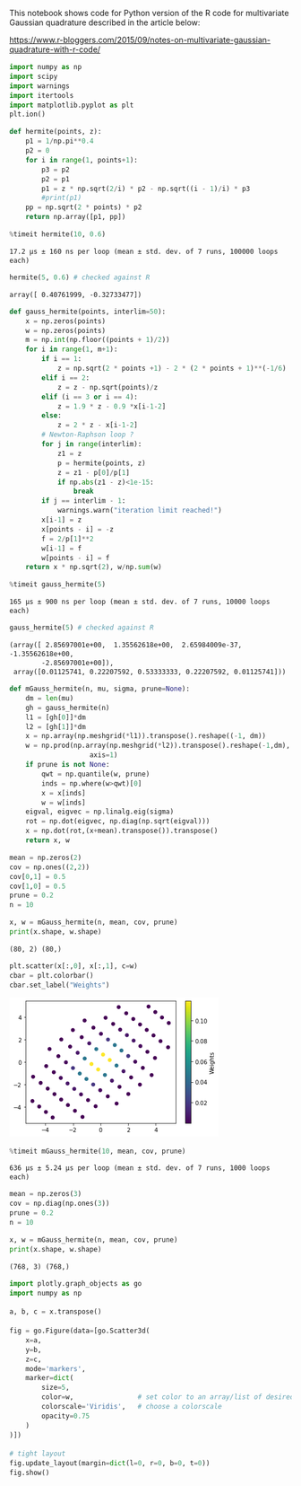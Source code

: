 This notebook shows code for Python version of the R code for multivariate Gaussian quadrature described in the article below:

https://www.r-bloggers.com/2015/09/notes-on-multivariate-gaussian-quadrature-with-r-code/


```python
import numpy as np
import scipy
import warnings
import itertools
import matplotlib.pyplot as plt
plt.ion()
```


```python
def hermite(points, z):
    p1 = 1/np.pi**0.4
    p2 = 0
    for i in range(1, points+1):
        p3 = p2
        p2 = p1
        p1 = z * np.sqrt(2/i) * p2 - np.sqrt((i - 1)/i) * p3
        #print(p1)
    pp = np.sqrt(2 * points) * p2
    return np.array([p1, pp])
```


```python
%timeit hermite(10, 0.6)
```

    17.2 µs ± 160 ns per loop (mean ± std. dev. of 7 runs, 100000 loops each)



```python
hermite(5, 0.6) # checked against R
```




    array([ 0.40761999, -0.32733477])




```python
def gauss_hermite(points, interlim=50):
    x = np.zeros(points)
    w = np.zeros(points)
    m = np.int(np.floor((points + 1)/2))
    for i in range(1, m+1):
        if i == 1:
            z = np.sqrt(2 * points +1) - 2 * (2 * points + 1)**(-1/6)
        elif i == 2:
            z = z - np.sqrt(points)/z
        elif (i == 3 or i == 4):
            z = 1.9 * z - 0.9 *x[i-1-2]
        else:
            z = 2 * z - x[i-1-2]
        # Newton-Raphson loop ?
        for j in range(interlim):
            z1 = z
            p = hermite(points, z)
            z = z1 - p[0]/p[1]
            if np.abs(z1 - z)<1e-15:
                break
        if j == interlim - 1:
            warnings.warn("iteration limit reached!")
        x[i-1] = z
        x[points - i] = -z
        f = 2/p[1]**2
        w[i-1] = f
        w[points - i] = f
    return x * np.sqrt(2), w/np.sum(w)
```


```python
%timeit gauss_hermite(5)
```

    165 µs ± 900 ns per loop (mean ± std. dev. of 7 runs, 10000 loops each)



```python
gauss_hermite(5) # checked against R
```




    (array([ 2.85697001e+00,  1.35562618e+00,  2.65984009e-37, -1.35562618e+00,
            -2.85697001e+00]),
     array([0.01125741, 0.22207592, 0.53333333, 0.22207592, 0.01125741]))




```python
def mGauss_hermite(n, mu, sigma, prune=None):
    dm = len(mu)
    gh = gauss_hermite(n)
    l1 = [gh[0]]*dm
    l2 = [gh[1]]*dm
    x = np.array(np.meshgrid(*l1)).transpose().reshape((-1, dm))
    w = np.prod(np.array(np.meshgrid(*l2)).transpose().reshape(-1,dm),
                    axis=1)
    if prune is not None:
        qwt = np.quantile(w, prune)
        inds = np.where(w>qwt)[0]
        x = x[inds]
        w = w[inds]
    eigval, eigvec = np.linalg.eig(sigma)
    rot = np.dot(eigvec, np.diag(np.sqrt(eigval)))
    x = np.dot(rot,(x+mean).transpose()).transpose()
    return x, w
```


```python
mean = np.zeros(2)
cov = np.ones((2,2))
cov[0,1] = 0.5
cov[1,0] = 0.5
prune = 0.2
n = 10
```


```python
x, w = mGauss_hermite(n, mean, cov, prune)
print(x.shape, w.shape)
```

    (80, 2) (80,)



```python
plt.scatter(x[:,0], x[:,1], c=w)
cbar = plt.colorbar()
cbar.set_label("Weights")
```


    
![png](output_11_0.png)
    



```python
%timeit mGauss_hermite(10, mean, cov, prune)
```

    636 µs ± 5.24 µs per loop (mean ± std. dev. of 7 runs, 1000 loops each)



```python
mean = np.zeros(3)
cov = np.diag(np.ones(3))
prune = 0.2
n = 10
```


```python
x, w = mGauss_hermite(n, mean, cov, prune)
print(x.shape, w.shape)
```

    (768, 3) (768,)



```python
import plotly.graph_objects as go
import numpy as np

a, b, c = x.transpose()

fig = go.Figure(data=[go.Scatter3d(
    x=a,
    y=b,
    z=c,
    mode='markers',
    marker=dict(
        size=5,
        color=w,                # set color to an array/list of desired values
        colorscale='Viridis',   # choose a colorscale
        opacity=0.75
    )
)])

# tight layout
fig.update_layout(margin=dict(l=0, r=0, b=0, t=0))
fig.show()
```


<div>                            <div id="03015c78-48ee-4457-896e-cdd3e3028639" class="plotly-graph-div" style="height:525px; width:100%;"></div>            <script type="text/javascript">                require(["plotly"], function(Plotly) {                    window.PLOTLYENV=window.PLOTLYENV || {};                                    if (document.getElementById("03015c78-48ee-4457-896e-cdd3e3028639")) {                    Plotly.newPlot(                        "03015c78-48ee-4457-896e-cdd3e3028639",                        [{"marker": {"color": [1.126215490283116e-09, 1.126215490283116e-09, 1.5744766898207502e-09, 1.1161606031716311e-08, 2.8392802084264483e-08, 2.8392802084264483e-08, 1.1161606031716311e-08, 1.5744766898207502e-09, 1.1161606031716311e-08, 7.912562314366763e-08, 2.0127911264099636e-07, 2.0127911264099636e-07, 7.912562314366763e-08, 1.1161606031716311e-08, 1.126215490283116e-09, 2.8392802084264483e-08, 2.0127911264099636e-07, 5.120121596007824e-07, 5.120121596007824e-07, 2.0127911264099636e-07, 2.8392802084264483e-08, 1.126215490283116e-09, 1.126215490283116e-09, 2.8392802084264483e-08, 2.0127911264099636e-07, 5.120121596007824e-07, 5.120121596007824e-07, 2.0127911264099636e-07, 2.8392802084264483e-08, 1.126215490283116e-09, 1.1161606031716311e-08, 7.912562314366763e-08, 2.0127911264099636e-07, 2.0127911264099636e-07, 7.912562314366763e-08, 1.1161606031716311e-08, 1.5744766898207502e-09, 1.1161606031716311e-08, 2.8392802084264483e-08, 2.8392802084264483e-08, 1.1161606031716311e-08, 1.5744766898207502e-09, 1.126215490283116e-09, 1.126215490283116e-09, 1.126215490283116e-09, 1.126215490283116e-09, 1.0982881425904309e-08, 7.785862843288886e-08, 1.9805614186396568e-07, 1.9805614186396568e-07, 7.785862843288886e-08, 1.0982881425904309e-08, 1.0982881425904309e-08, 2.7688731093749593e-07, 1.96287890436632e-06, 4.993155294021879e-06, 4.993155294021879e-06, 1.96287890436632e-06, 2.7688731093749593e-07, 1.0982881425904309e-08, 7.785862843288886e-08, 1.96287890436632e-06, 1.3915024058563921e-05, 3.539692432880396e-05, 3.539692432880396e-05, 1.3915024058563921e-05, 1.96287890436632e-06, 7.785862843288886e-08, 1.126215490283116e-09, 1.9805614186396568e-07, 4.993155294021879e-06, 3.539692432880396e-05, 9.004240644254995e-05, 9.004240644254995e-05, 3.539692432880396e-05, 4.993155294021879e-06, 1.9805614186396568e-07, 1.126215490283116e-09, 1.126215490283116e-09, 1.9805614186396568e-07, 4.993155294021879e-06, 3.539692432880396e-05, 9.004240644254995e-05, 9.004240644254995e-05, 3.539692432880396e-05, 4.993155294021879e-06, 1.9805614186396568e-07, 1.126215490283116e-09, 7.785862843288886e-08, 1.96287890436632e-06, 1.3915024058563921e-05, 3.539692432880396e-05, 3.539692432880396e-05, 1.3915024058563921e-05, 1.96287890436632e-06, 7.785862843288886e-08, 1.0982881425904309e-08, 2.7688731093749593e-07, 1.96287890436632e-06, 4.993155294021879e-06, 4.993155294021879e-06, 1.96287890436632e-06, 2.7688731093749593e-07, 1.0982881425904309e-08, 1.0982881425904309e-08, 7.785862843288886e-08, 1.9805614186396568e-07, 1.9805614186396568e-07, 7.785862843288886e-08, 1.0982881425904309e-08, 1.126215490283116e-09, 1.126215490283116e-09, 1.5744766898207502e-09, 1.1161606031716311e-08, 2.8392802084264483e-08, 2.8392802084264483e-08, 1.1161606031716311e-08, 1.5744766898207502e-09, 1.098288142590431e-08, 2.7688731093749593e-07, 1.96287890436632e-06, 4.9931552940218794e-06, 4.9931552940218794e-06, 1.96287890436632e-06, 2.7688731093749593e-07, 1.098288142590431e-08, 1.5744766898207502e-09, 2.7688731093749593e-07, 6.980552733399375e-06, 4.948576247432064e-05, 0.00012588147762336457, 0.00012588147762336457, 4.948576247432064e-05, 6.980552733399375e-06, 2.7688731093749593e-07, 1.5744766898207502e-09, 1.1161606031716311e-08, 1.96287890436632e-06, 4.948576247432064e-05, 0.0003508089948161382, 0.0008923850502240638, 0.0008923850502240638, 0.0003508089948161382, 4.948576247432064e-05, 1.96287890436632e-06, 1.1161606031716311e-08, 2.8392802084264483e-08, 4.9931552940218794e-06, 0.00012588147762336457, 0.0008923850502240638, 0.0022700417880698273, 0.0022700417880698273, 0.0008923850502240638, 0.00012588147762336457, 4.9931552940218794e-06, 2.8392802084264483e-08, 2.8392802084264483e-08, 4.9931552940218794e-06, 0.00012588147762336457, 0.0008923850502240638, 0.0022700417880698273, 0.0022700417880698273, 0.0008923850502240638, 0.00012588147762336457, 4.9931552940218794e-06, 2.8392802084264483e-08, 1.1161606031716311e-08, 1.96287890436632e-06, 4.948576247432064e-05, 0.0003508089948161382, 0.0008923850502240638, 0.0008923850502240638, 0.0003508089948161382, 4.948576247432064e-05, 1.96287890436632e-06, 1.1161606031716311e-08, 1.5744766898207502e-09, 2.7688731093749593e-07, 6.980552733399375e-06, 4.948576247432064e-05, 0.00012588147762336457, 0.00012588147762336457, 4.948576247432064e-05, 6.980552733399375e-06, 2.7688731093749593e-07, 1.5744766898207502e-09, 1.098288142590431e-08, 2.7688731093749593e-07, 1.96287890436632e-06, 4.9931552940218794e-06, 4.9931552940218794e-06, 1.96287890436632e-06, 2.7688731093749593e-07, 1.098288142590431e-08, 1.5744766898207502e-09, 1.1161606031716311e-08, 2.8392802084264483e-08, 2.8392802084264483e-08, 1.1161606031716311e-08, 1.5744766898207502e-09, 1.1161606031716311e-08, 7.912562314366763e-08, 2.0127911264099639e-07, 2.0127911264099639e-07, 7.912562314366763e-08, 1.1161606031716311e-08, 7.785862843288886e-08, 1.96287890436632e-06, 1.3915024058563921e-05, 3.539692432880396e-05, 3.539692432880396e-05, 1.3915024058563921e-05, 1.96287890436632e-06, 7.785862843288886e-08, 1.1161606031716311e-08, 1.96287890436632e-06, 4.948576247432064e-05, 0.00035080899481613814, 0.0008923850502240639, 0.0008923850502240639, 0.00035080899481613814, 4.948576247432064e-05, 1.96287890436632e-06, 1.1161606031716311e-08, 7.912562314366763e-08, 1.3915024058563921e-05, 0.00035080899481613814, 0.0024869163308895497, 0.006326197411235313, 0.006326197411235313, 0.0024869163308895497, 0.00035080899481613814, 1.3915024058563921e-05, 7.912562314366763e-08, 2.0127911264099639e-07, 3.539692432880396e-05, 0.0008923850502240639, 0.006326197411235313, 0.01609252920527699, 0.01609252920527699, 0.006326197411235313, 0.0008923850502240639, 3.539692432880396e-05, 2.0127911264099639e-07, 2.0127911264099639e-07, 3.539692432880396e-05, 0.0008923850502240639, 0.006326197411235313, 0.01609252920527699, 0.01609252920527699, 0.006326197411235313, 0.0008923850502240639, 3.539692432880396e-05, 2.0127911264099639e-07, 7.912562314366763e-08, 1.3915024058563921e-05, 0.00035080899481613814, 0.0024869163308895497, 0.006326197411235313, 0.006326197411235313, 0.0024869163308895497, 0.00035080899481613814, 1.3915024058563921e-05, 7.912562314366763e-08, 1.1161606031716311e-08, 1.96287890436632e-06, 4.948576247432064e-05, 0.00035080899481613814, 0.0008923850502240639, 0.0008923850502240639, 0.00035080899481613814, 4.948576247432064e-05, 1.96287890436632e-06, 1.1161606031716311e-08, 7.785862843288886e-08, 1.96287890436632e-06, 1.3915024058563921e-05, 3.539692432880396e-05, 3.539692432880396e-05, 1.3915024058563921e-05, 1.96287890436632e-06, 7.785862843288886e-08, 1.1161606031716311e-08, 7.912562314366763e-08, 2.0127911264099639e-07, 2.0127911264099639e-07, 7.912562314366763e-08, 1.1161606031716311e-08, 1.1262154902831158e-09, 2.839280208426448e-08, 2.0127911264099639e-07, 5.120121596007825e-07, 5.120121596007825e-07, 2.0127911264099639e-07, 2.839280208426448e-08, 1.1262154902831158e-09, 1.1262154902831158e-09, 1.9805614186396568e-07, 4.993155294021879e-06, 3.539692432880396e-05, 9.004240644254996e-05, 9.004240644254996e-05, 3.539692432880396e-05, 4.993155294021879e-06, 1.9805614186396568e-07, 1.1262154902831158e-09, 2.839280208426448e-08, 4.993155294021879e-06, 0.00012588147762336457, 0.0008923850502240639, 0.0022700417880698273, 0.0022700417880698273, 0.0008923850502240639, 0.00012588147762336457, 4.993155294021879e-06, 2.839280208426448e-08, 2.0127911264099639e-07, 3.539692432880396e-05, 0.0008923850502240639, 0.006326197411235314, 0.01609252920527699, 0.01609252920527699, 0.006326197411235314, 0.0008923850502240639, 3.539692432880396e-05, 2.0127911264099639e-07, 5.120121596007825e-07, 9.004240644254996e-05, 0.0022700417880698273, 0.01609252920527699, 0.04093604410174802, 0.04093604410174802, 0.01609252920527699, 0.0022700417880698273, 9.004240644254996e-05, 5.120121596007825e-07, 5.120121596007825e-07, 9.004240644254996e-05, 0.0022700417880698273, 0.01609252920527699, 0.04093604410174802, 0.04093604410174802, 0.01609252920527699, 0.0022700417880698273, 9.004240644254996e-05, 5.120121596007825e-07, 2.0127911264099639e-07, 3.539692432880396e-05, 0.0008923850502240639, 0.006326197411235314, 0.01609252920527699, 0.01609252920527699, 0.006326197411235314, 0.0008923850502240639, 3.539692432880396e-05, 2.0127911264099639e-07, 2.839280208426448e-08, 4.993155294021879e-06, 0.00012588147762336457, 0.0008923850502240639, 0.0022700417880698273, 0.0022700417880698273, 0.0008923850502240639, 0.00012588147762336457, 4.993155294021879e-06, 2.839280208426448e-08, 1.1262154902831158e-09, 1.9805614186396568e-07, 4.993155294021879e-06, 3.539692432880396e-05, 9.004240644254996e-05, 9.004240644254996e-05, 3.539692432880396e-05, 4.993155294021879e-06, 1.9805614186396568e-07, 1.1262154902831158e-09, 1.1262154902831158e-09, 2.839280208426448e-08, 2.0127911264099639e-07, 5.120121596007825e-07, 5.120121596007825e-07, 2.0127911264099639e-07, 2.839280208426448e-08, 1.1262154902831158e-09, 1.1262154902831158e-09, 2.839280208426448e-08, 2.0127911264099639e-07, 5.120121596007825e-07, 5.120121596007825e-07, 2.0127911264099639e-07, 2.839280208426448e-08, 1.1262154902831158e-09, 1.1262154902831158e-09, 1.9805614186396568e-07, 4.993155294021879e-06, 3.539692432880396e-05, 9.004240644254996e-05, 9.004240644254996e-05, 3.539692432880396e-05, 4.993155294021879e-06, 1.9805614186396568e-07, 1.1262154902831158e-09, 2.839280208426448e-08, 4.993155294021879e-06, 0.00012588147762336457, 0.0008923850502240639, 0.0022700417880698273, 0.0022700417880698273, 0.0008923850502240639, 0.00012588147762336457, 4.993155294021879e-06, 2.839280208426448e-08, 2.0127911264099639e-07, 3.539692432880396e-05, 0.0008923850502240639, 0.006326197411235314, 0.01609252920527699, 0.01609252920527699, 0.006326197411235314, 0.0008923850502240639, 3.539692432880396e-05, 2.0127911264099639e-07, 5.120121596007825e-07, 9.004240644254996e-05, 0.0022700417880698273, 0.01609252920527699, 0.04093604410174802, 0.04093604410174802, 0.01609252920527699, 0.0022700417880698273, 9.004240644254996e-05, 5.120121596007825e-07, 5.120121596007825e-07, 9.004240644254996e-05, 0.0022700417880698273, 0.01609252920527699, 0.04093604410174802, 0.04093604410174802, 0.01609252920527699, 0.0022700417880698273, 9.004240644254996e-05, 5.120121596007825e-07, 2.0127911264099639e-07, 3.539692432880396e-05, 0.0008923850502240639, 0.006326197411235314, 0.01609252920527699, 0.01609252920527699, 0.006326197411235314, 0.0008923850502240639, 3.539692432880396e-05, 2.0127911264099639e-07, 2.839280208426448e-08, 4.993155294021879e-06, 0.00012588147762336457, 0.0008923850502240639, 0.0022700417880698273, 0.0022700417880698273, 0.0008923850502240639, 0.00012588147762336457, 4.993155294021879e-06, 2.839280208426448e-08, 1.1262154902831158e-09, 1.9805614186396568e-07, 4.993155294021879e-06, 3.539692432880396e-05, 9.004240644254996e-05, 9.004240644254996e-05, 3.539692432880396e-05, 4.993155294021879e-06, 1.9805614186396568e-07, 1.1262154902831158e-09, 1.1262154902831158e-09, 2.839280208426448e-08, 2.0127911264099639e-07, 5.120121596007825e-07, 5.120121596007825e-07, 2.0127911264099639e-07, 2.839280208426448e-08, 1.1262154902831158e-09, 1.1161606031716311e-08, 7.912562314366763e-08, 2.0127911264099639e-07, 2.0127911264099639e-07, 7.912562314366763e-08, 1.1161606031716311e-08, 7.785862843288886e-08, 1.96287890436632e-06, 1.3915024058563921e-05, 3.539692432880396e-05, 3.539692432880396e-05, 1.3915024058563921e-05, 1.96287890436632e-06, 7.785862843288886e-08, 1.1161606031716311e-08, 1.96287890436632e-06, 4.948576247432064e-05, 0.00035080899481613814, 0.0008923850502240639, 0.0008923850502240639, 0.00035080899481613814, 4.948576247432064e-05, 1.96287890436632e-06, 1.1161606031716311e-08, 7.912562314366763e-08, 1.3915024058563921e-05, 0.00035080899481613814, 0.0024869163308895497, 0.006326197411235313, 0.006326197411235313, 0.0024869163308895497, 0.00035080899481613814, 1.3915024058563921e-05, 7.912562314366763e-08, 2.0127911264099639e-07, 3.539692432880396e-05, 0.0008923850502240639, 0.006326197411235313, 0.01609252920527699, 0.01609252920527699, 0.006326197411235313, 0.0008923850502240639, 3.539692432880396e-05, 2.0127911264099639e-07, 2.0127911264099639e-07, 3.539692432880396e-05, 0.0008923850502240639, 0.006326197411235313, 0.01609252920527699, 0.01609252920527699, 0.006326197411235313, 0.0008923850502240639, 3.539692432880396e-05, 2.0127911264099639e-07, 7.912562314366763e-08, 1.3915024058563921e-05, 0.00035080899481613814, 0.0024869163308895497, 0.006326197411235313, 0.006326197411235313, 0.0024869163308895497, 0.00035080899481613814, 1.3915024058563921e-05, 7.912562314366763e-08, 1.1161606031716311e-08, 1.96287890436632e-06, 4.948576247432064e-05, 0.00035080899481613814, 0.0008923850502240639, 0.0008923850502240639, 0.00035080899481613814, 4.948576247432064e-05, 1.96287890436632e-06, 1.1161606031716311e-08, 7.785862843288886e-08, 1.96287890436632e-06, 1.3915024058563921e-05, 3.539692432880396e-05, 3.539692432880396e-05, 1.3915024058563921e-05, 1.96287890436632e-06, 7.785862843288886e-08, 1.1161606031716311e-08, 7.912562314366763e-08, 2.0127911264099639e-07, 2.0127911264099639e-07, 7.912562314366763e-08, 1.1161606031716311e-08, 1.5744766898207502e-09, 1.1161606031716311e-08, 2.8392802084264483e-08, 2.8392802084264483e-08, 1.1161606031716311e-08, 1.5744766898207502e-09, 1.098288142590431e-08, 2.7688731093749593e-07, 1.96287890436632e-06, 4.9931552940218794e-06, 4.9931552940218794e-06, 1.96287890436632e-06, 2.7688731093749593e-07, 1.098288142590431e-08, 1.5744766898207502e-09, 2.7688731093749593e-07, 6.980552733399375e-06, 4.948576247432064e-05, 0.00012588147762336457, 0.00012588147762336457, 4.948576247432064e-05, 6.980552733399375e-06, 2.7688731093749593e-07, 1.5744766898207502e-09, 1.1161606031716311e-08, 1.96287890436632e-06, 4.948576247432064e-05, 0.0003508089948161382, 0.0008923850502240638, 0.0008923850502240638, 0.0003508089948161382, 4.948576247432064e-05, 1.96287890436632e-06, 1.1161606031716311e-08, 2.8392802084264483e-08, 4.9931552940218794e-06, 0.00012588147762336457, 0.0008923850502240638, 0.0022700417880698273, 0.0022700417880698273, 0.0008923850502240638, 0.00012588147762336457, 4.9931552940218794e-06, 2.8392802084264483e-08, 2.8392802084264483e-08, 4.9931552940218794e-06, 0.00012588147762336457, 0.0008923850502240638, 0.0022700417880698273, 0.0022700417880698273, 0.0008923850502240638, 0.00012588147762336457, 4.9931552940218794e-06, 2.8392802084264483e-08, 1.1161606031716311e-08, 1.96287890436632e-06, 4.948576247432064e-05, 0.0003508089948161382, 0.0008923850502240638, 0.0008923850502240638, 0.0003508089948161382, 4.948576247432064e-05, 1.96287890436632e-06, 1.1161606031716311e-08, 1.5744766898207502e-09, 2.7688731093749593e-07, 6.980552733399375e-06, 4.948576247432064e-05, 0.00012588147762336457, 0.00012588147762336457, 4.948576247432064e-05, 6.980552733399375e-06, 2.7688731093749593e-07, 1.5744766898207502e-09, 1.098288142590431e-08, 2.7688731093749593e-07, 1.96287890436632e-06, 4.9931552940218794e-06, 4.9931552940218794e-06, 1.96287890436632e-06, 2.7688731093749593e-07, 1.098288142590431e-08, 1.5744766898207502e-09, 1.1161606031716311e-08, 2.8392802084264483e-08, 2.8392802084264483e-08, 1.1161606031716311e-08, 1.5744766898207502e-09, 1.126215490283116e-09, 1.126215490283116e-09, 1.0982881425904309e-08, 7.785862843288886e-08, 1.9805614186396568e-07, 1.9805614186396568e-07, 7.785862843288886e-08, 1.0982881425904309e-08, 1.0982881425904309e-08, 2.7688731093749593e-07, 1.96287890436632e-06, 4.993155294021879e-06, 4.993155294021879e-06, 1.96287890436632e-06, 2.7688731093749593e-07, 1.0982881425904309e-08, 7.785862843288886e-08, 1.96287890436632e-06, 1.3915024058563921e-05, 3.539692432880396e-05, 3.539692432880396e-05, 1.3915024058563921e-05, 1.96287890436632e-06, 7.785862843288886e-08, 1.126215490283116e-09, 1.9805614186396568e-07, 4.993155294021879e-06, 3.539692432880396e-05, 9.004240644254995e-05, 9.004240644254995e-05, 3.539692432880396e-05, 4.993155294021879e-06, 1.9805614186396568e-07, 1.126215490283116e-09, 1.126215490283116e-09, 1.9805614186396568e-07, 4.993155294021879e-06, 3.539692432880396e-05, 9.004240644254995e-05, 9.004240644254995e-05, 3.539692432880396e-05, 4.993155294021879e-06, 1.9805614186396568e-07, 1.126215490283116e-09, 7.785862843288886e-08, 1.96287890436632e-06, 1.3915024058563921e-05, 3.539692432880396e-05, 3.539692432880396e-05, 1.3915024058563921e-05, 1.96287890436632e-06, 7.785862843288886e-08, 1.0982881425904309e-08, 2.7688731093749593e-07, 1.96287890436632e-06, 4.993155294021879e-06, 4.993155294021879e-06, 1.96287890436632e-06, 2.7688731093749593e-07, 1.0982881425904309e-08, 1.0982881425904309e-08, 7.785862843288886e-08, 1.9805614186396568e-07, 1.9805614186396568e-07, 7.785862843288886e-08, 1.0982881425904309e-08, 1.126215490283116e-09, 1.126215490283116e-09, 1.126215490283116e-09, 1.126215490283116e-09, 1.5744766898207502e-09, 1.1161606031716311e-08, 2.8392802084264483e-08, 2.8392802084264483e-08, 1.1161606031716311e-08, 1.5744766898207502e-09, 1.1161606031716311e-08, 7.912562314366763e-08, 2.0127911264099636e-07, 2.0127911264099636e-07, 7.912562314366763e-08, 1.1161606031716311e-08, 1.126215490283116e-09, 2.8392802084264483e-08, 2.0127911264099636e-07, 5.120121596007824e-07, 5.120121596007824e-07, 2.0127911264099636e-07, 2.8392802084264483e-08, 1.126215490283116e-09, 1.126215490283116e-09, 2.8392802084264483e-08, 2.0127911264099636e-07, 5.120121596007824e-07, 5.120121596007824e-07, 2.0127911264099636e-07, 2.8392802084264483e-08, 1.126215490283116e-09, 1.1161606031716311e-08, 7.912562314366763e-08, 2.0127911264099636e-07, 2.0127911264099636e-07, 7.912562314366763e-08, 1.1161606031716311e-08, 1.5744766898207502e-09, 1.1161606031716311e-08, 2.8392802084264483e-08, 2.8392802084264483e-08, 1.1161606031716311e-08, 1.5744766898207502e-09, 1.126215490283116e-09, 1.126215490283116e-09], "colorscale": [[0.0, "#440154"], [0.1111111111111111, "#482878"], [0.2222222222222222, "#3e4989"], [0.3333333333333333, "#31688e"], [0.4444444444444444, "#26828e"], [0.5555555555555556, "#1f9e89"], [0.6666666666666666, "#35b779"], [0.7777777777777778, "#6ece58"], [0.8888888888888888, "#b5de2b"], [1.0, "#fde725"]], "opacity": 0.75, "size": 5}, "mode": "markers", "type": "scatter3d", "x": [3.581823483551927, 3.581823483551927, 2.4843258416389546, 2.4843258416389546, 2.4843258416389546, 2.4843258416389546, 2.4843258416389546, 2.4843258416389546, 1.4659890943911582, 1.4659890943911582, 1.4659890943911582, 1.4659890943911582, 1.4659890943911582, 1.4659890943911582, 0.48493570751549775, 0.48493570751549775, 0.48493570751549775, 0.48493570751549775, 0.48493570751549775, 0.48493570751549775, 0.48493570751549775, 0.48493570751549775, -0.48493570751549775, -0.48493570751549775, -0.48493570751549775, -0.48493570751549775, -0.48493570751549775, -0.48493570751549775, -0.48493570751549775, -0.48493570751549775, -1.4659890943911582, -1.4659890943911582, -1.4659890943911582, -1.4659890943911582, -1.4659890943911582, -1.4659890943911582, -2.4843258416389546, -2.4843258416389546, -2.4843258416389546, -2.4843258416389546, -2.4843258416389546, -2.4843258416389546, -3.581823483551927, -3.581823483551927, 4.859462828332312, 4.859462828332312, 3.581823483551927, 3.581823483551927, 3.581823483551927, 3.581823483551927, 3.581823483551927, 3.581823483551927, 2.4843258416389546, 2.4843258416389546, 2.4843258416389546, 2.4843258416389546, 2.4843258416389546, 2.4843258416389546, 2.4843258416389546, 2.4843258416389546, 1.4659890943911582, 1.4659890943911582, 1.4659890943911582, 1.4659890943911582, 1.4659890943911582, 1.4659890943911582, 1.4659890943911582, 1.4659890943911582, 0.48493570751549775, 0.48493570751549775, 0.48493570751549775, 0.48493570751549775, 0.48493570751549775, 0.48493570751549775, 0.48493570751549775, 0.48493570751549775, 0.48493570751549775, 0.48493570751549775, -0.48493570751549775, -0.48493570751549775, -0.48493570751549775, -0.48493570751549775, -0.48493570751549775, -0.48493570751549775, -0.48493570751549775, -0.48493570751549775, -0.48493570751549775, -0.48493570751549775, -1.4659890943911582, -1.4659890943911582, -1.4659890943911582, -1.4659890943911582, -1.4659890943911582, -1.4659890943911582, -1.4659890943911582, -1.4659890943911582, -2.4843258416389546, -2.4843258416389546, -2.4843258416389546, -2.4843258416389546, -2.4843258416389546, -2.4843258416389546, -2.4843258416389546, -2.4843258416389546, -3.581823483551927, -3.581823483551927, -3.581823483551927, -3.581823483551927, -3.581823483551927, -3.581823483551927, -4.859462828332312, -4.859462828332312, 4.859462828332312, 4.859462828332312, 4.859462828332312, 4.859462828332312, 4.859462828332312, 4.859462828332312, 3.581823483551927, 3.581823483551927, 3.581823483551927, 3.581823483551927, 3.581823483551927, 3.581823483551927, 3.581823483551927, 3.581823483551927, 2.4843258416389546, 2.4843258416389546, 2.4843258416389546, 2.4843258416389546, 2.4843258416389546, 2.4843258416389546, 2.4843258416389546, 2.4843258416389546, 2.4843258416389546, 2.4843258416389546, 1.4659890943911582, 1.4659890943911582, 1.4659890943911582, 1.4659890943911582, 1.4659890943911582, 1.4659890943911582, 1.4659890943911582, 1.4659890943911582, 1.4659890943911582, 1.4659890943911582, 0.48493570751549775, 0.48493570751549775, 0.48493570751549775, 0.48493570751549775, 0.48493570751549775, 0.48493570751549775, 0.48493570751549775, 0.48493570751549775, 0.48493570751549775, 0.48493570751549775, -0.48493570751549775, -0.48493570751549775, -0.48493570751549775, -0.48493570751549775, -0.48493570751549775, -0.48493570751549775, -0.48493570751549775, -0.48493570751549775, -0.48493570751549775, -0.48493570751549775, -1.4659890943911582, -1.4659890943911582, -1.4659890943911582, -1.4659890943911582, -1.4659890943911582, -1.4659890943911582, -1.4659890943911582, -1.4659890943911582, -1.4659890943911582, -1.4659890943911582, -2.4843258416389546, -2.4843258416389546, -2.4843258416389546, -2.4843258416389546, -2.4843258416389546, -2.4843258416389546, -2.4843258416389546, -2.4843258416389546, -2.4843258416389546, -2.4843258416389546, -3.581823483551927, -3.581823483551927, -3.581823483551927, -3.581823483551927, -3.581823483551927, -3.581823483551927, -3.581823483551927, -3.581823483551927, -4.859462828332312, -4.859462828332312, -4.859462828332312, -4.859462828332312, -4.859462828332312, -4.859462828332312, 4.859462828332312, 4.859462828332312, 4.859462828332312, 4.859462828332312, 4.859462828332312, 4.859462828332312, 3.581823483551927, 3.581823483551927, 3.581823483551927, 3.581823483551927, 3.581823483551927, 3.581823483551927, 3.581823483551927, 3.581823483551927, 2.4843258416389546, 2.4843258416389546, 2.4843258416389546, 2.4843258416389546, 2.4843258416389546, 2.4843258416389546, 2.4843258416389546, 2.4843258416389546, 2.4843258416389546, 2.4843258416389546, 1.4659890943911582, 1.4659890943911582, 1.4659890943911582, 1.4659890943911582, 1.4659890943911582, 1.4659890943911582, 1.4659890943911582, 1.4659890943911582, 1.4659890943911582, 1.4659890943911582, 0.48493570751549775, 0.48493570751549775, 0.48493570751549775, 0.48493570751549775, 0.48493570751549775, 0.48493570751549775, 0.48493570751549775, 0.48493570751549775, 0.48493570751549775, 0.48493570751549775, -0.48493570751549775, -0.48493570751549775, -0.48493570751549775, -0.48493570751549775, -0.48493570751549775, -0.48493570751549775, -0.48493570751549775, -0.48493570751549775, -0.48493570751549775, -0.48493570751549775, -1.4659890943911582, -1.4659890943911582, -1.4659890943911582, -1.4659890943911582, -1.4659890943911582, -1.4659890943911582, -1.4659890943911582, -1.4659890943911582, -1.4659890943911582, -1.4659890943911582, -2.4843258416389546, -2.4843258416389546, -2.4843258416389546, -2.4843258416389546, -2.4843258416389546, -2.4843258416389546, -2.4843258416389546, -2.4843258416389546, -2.4843258416389546, -2.4843258416389546, -3.581823483551927, -3.581823483551927, -3.581823483551927, -3.581823483551927, -3.581823483551927, -3.581823483551927, -3.581823483551927, -3.581823483551927, -4.859462828332312, -4.859462828332312, -4.859462828332312, -4.859462828332312, -4.859462828332312, -4.859462828332312, 4.859462828332312, 4.859462828332312, 4.859462828332312, 4.859462828332312, 4.859462828332312, 4.859462828332312, 4.859462828332312, 4.859462828332312, 3.581823483551927, 3.581823483551927, 3.581823483551927, 3.581823483551927, 3.581823483551927, 3.581823483551927, 3.581823483551927, 3.581823483551927, 3.581823483551927, 3.581823483551927, 2.4843258416389546, 2.4843258416389546, 2.4843258416389546, 2.4843258416389546, 2.4843258416389546, 2.4843258416389546, 2.4843258416389546, 2.4843258416389546, 2.4843258416389546, 2.4843258416389546, 1.4659890943911582, 1.4659890943911582, 1.4659890943911582, 1.4659890943911582, 1.4659890943911582, 1.4659890943911582, 1.4659890943911582, 1.4659890943911582, 1.4659890943911582, 1.4659890943911582, 0.48493570751549775, 0.48493570751549775, 0.48493570751549775, 0.48493570751549775, 0.48493570751549775, 0.48493570751549775, 0.48493570751549775, 0.48493570751549775, 0.48493570751549775, 0.48493570751549775, -0.48493570751549775, -0.48493570751549775, -0.48493570751549775, -0.48493570751549775, -0.48493570751549775, -0.48493570751549775, -0.48493570751549775, -0.48493570751549775, -0.48493570751549775, -0.48493570751549775, -1.4659890943911582, -1.4659890943911582, -1.4659890943911582, -1.4659890943911582, -1.4659890943911582, -1.4659890943911582, -1.4659890943911582, -1.4659890943911582, -1.4659890943911582, -1.4659890943911582, -2.4843258416389546, -2.4843258416389546, -2.4843258416389546, -2.4843258416389546, -2.4843258416389546, -2.4843258416389546, -2.4843258416389546, -2.4843258416389546, -2.4843258416389546, -2.4843258416389546, -3.581823483551927, -3.581823483551927, -3.581823483551927, -3.581823483551927, -3.581823483551927, -3.581823483551927, -3.581823483551927, -3.581823483551927, -3.581823483551927, -3.581823483551927, -4.859462828332312, -4.859462828332312, -4.859462828332312, -4.859462828332312, -4.859462828332312, -4.859462828332312, -4.859462828332312, -4.859462828332312, 4.859462828332312, 4.859462828332312, 4.859462828332312, 4.859462828332312, 4.859462828332312, 4.859462828332312, 4.859462828332312, 4.859462828332312, 3.581823483551927, 3.581823483551927, 3.581823483551927, 3.581823483551927, 3.581823483551927, 3.581823483551927, 3.581823483551927, 3.581823483551927, 3.581823483551927, 3.581823483551927, 2.4843258416389546, 2.4843258416389546, 2.4843258416389546, 2.4843258416389546, 2.4843258416389546, 2.4843258416389546, 2.4843258416389546, 2.4843258416389546, 2.4843258416389546, 2.4843258416389546, 1.4659890943911582, 1.4659890943911582, 1.4659890943911582, 1.4659890943911582, 1.4659890943911582, 1.4659890943911582, 1.4659890943911582, 1.4659890943911582, 1.4659890943911582, 1.4659890943911582, 0.48493570751549775, 0.48493570751549775, 0.48493570751549775, 0.48493570751549775, 0.48493570751549775, 0.48493570751549775, 0.48493570751549775, 0.48493570751549775, 0.48493570751549775, 0.48493570751549775, -0.48493570751549775, -0.48493570751549775, -0.48493570751549775, -0.48493570751549775, -0.48493570751549775, -0.48493570751549775, -0.48493570751549775, -0.48493570751549775, -0.48493570751549775, -0.48493570751549775, -1.4659890943911582, -1.4659890943911582, -1.4659890943911582, -1.4659890943911582, -1.4659890943911582, -1.4659890943911582, -1.4659890943911582, -1.4659890943911582, -1.4659890943911582, -1.4659890943911582, -2.4843258416389546, -2.4843258416389546, -2.4843258416389546, -2.4843258416389546, -2.4843258416389546, -2.4843258416389546, -2.4843258416389546, -2.4843258416389546, -2.4843258416389546, -2.4843258416389546, -3.581823483551927, -3.581823483551927, -3.581823483551927, -3.581823483551927, -3.581823483551927, -3.581823483551927, -3.581823483551927, -3.581823483551927, -3.581823483551927, -3.581823483551927, -4.859462828332312, -4.859462828332312, -4.859462828332312, -4.859462828332312, -4.859462828332312, -4.859462828332312, -4.859462828332312, -4.859462828332312, 4.859462828332312, 4.859462828332312, 4.859462828332312, 4.859462828332312, 4.859462828332312, 4.859462828332312, 3.581823483551927, 3.581823483551927, 3.581823483551927, 3.581823483551927, 3.581823483551927, 3.581823483551927, 3.581823483551927, 3.581823483551927, 2.4843258416389546, 2.4843258416389546, 2.4843258416389546, 2.4843258416389546, 2.4843258416389546, 2.4843258416389546, 2.4843258416389546, 2.4843258416389546, 2.4843258416389546, 2.4843258416389546, 1.4659890943911582, 1.4659890943911582, 1.4659890943911582, 1.4659890943911582, 1.4659890943911582, 1.4659890943911582, 1.4659890943911582, 1.4659890943911582, 1.4659890943911582, 1.4659890943911582, 0.48493570751549775, 0.48493570751549775, 0.48493570751549775, 0.48493570751549775, 0.48493570751549775, 0.48493570751549775, 0.48493570751549775, 0.48493570751549775, 0.48493570751549775, 0.48493570751549775, -0.48493570751549775, -0.48493570751549775, -0.48493570751549775, -0.48493570751549775, -0.48493570751549775, -0.48493570751549775, -0.48493570751549775, -0.48493570751549775, -0.48493570751549775, -0.48493570751549775, -1.4659890943911582, -1.4659890943911582, -1.4659890943911582, -1.4659890943911582, -1.4659890943911582, -1.4659890943911582, -1.4659890943911582, -1.4659890943911582, -1.4659890943911582, -1.4659890943911582, -2.4843258416389546, -2.4843258416389546, -2.4843258416389546, -2.4843258416389546, -2.4843258416389546, -2.4843258416389546, -2.4843258416389546, -2.4843258416389546, -2.4843258416389546, -2.4843258416389546, -3.581823483551927, -3.581823483551927, -3.581823483551927, -3.581823483551927, -3.581823483551927, -3.581823483551927, -3.581823483551927, -3.581823483551927, -4.859462828332312, -4.859462828332312, -4.859462828332312, -4.859462828332312, -4.859462828332312, -4.859462828332312, 4.859462828332312, 4.859462828332312, 4.859462828332312, 4.859462828332312, 4.859462828332312, 4.859462828332312, 3.581823483551927, 3.581823483551927, 3.581823483551927, 3.581823483551927, 3.581823483551927, 3.581823483551927, 3.581823483551927, 3.581823483551927, 2.4843258416389546, 2.4843258416389546, 2.4843258416389546, 2.4843258416389546, 2.4843258416389546, 2.4843258416389546, 2.4843258416389546, 2.4843258416389546, 2.4843258416389546, 2.4843258416389546, 1.4659890943911582, 1.4659890943911582, 1.4659890943911582, 1.4659890943911582, 1.4659890943911582, 1.4659890943911582, 1.4659890943911582, 1.4659890943911582, 1.4659890943911582, 1.4659890943911582, 0.48493570751549775, 0.48493570751549775, 0.48493570751549775, 0.48493570751549775, 0.48493570751549775, 0.48493570751549775, 0.48493570751549775, 0.48493570751549775, 0.48493570751549775, 0.48493570751549775, -0.48493570751549775, -0.48493570751549775, -0.48493570751549775, -0.48493570751549775, -0.48493570751549775, -0.48493570751549775, -0.48493570751549775, -0.48493570751549775, -0.48493570751549775, -0.48493570751549775, -1.4659890943911582, -1.4659890943911582, -1.4659890943911582, -1.4659890943911582, -1.4659890943911582, -1.4659890943911582, -1.4659890943911582, -1.4659890943911582, -1.4659890943911582, -1.4659890943911582, -2.4843258416389546, -2.4843258416389546, -2.4843258416389546, -2.4843258416389546, -2.4843258416389546, -2.4843258416389546, -2.4843258416389546, -2.4843258416389546, -2.4843258416389546, -2.4843258416389546, -3.581823483551927, -3.581823483551927, -3.581823483551927, -3.581823483551927, -3.581823483551927, -3.581823483551927, -3.581823483551927, -3.581823483551927, -4.859462828332312, -4.859462828332312, -4.859462828332312, -4.859462828332312, -4.859462828332312, -4.859462828332312, 4.859462828332312, 4.859462828332312, 3.581823483551927, 3.581823483551927, 3.581823483551927, 3.581823483551927, 3.581823483551927, 3.581823483551927, 2.4843258416389546, 2.4843258416389546, 2.4843258416389546, 2.4843258416389546, 2.4843258416389546, 2.4843258416389546, 2.4843258416389546, 2.4843258416389546, 1.4659890943911582, 1.4659890943911582, 1.4659890943911582, 1.4659890943911582, 1.4659890943911582, 1.4659890943911582, 1.4659890943911582, 1.4659890943911582, 0.48493570751549775, 0.48493570751549775, 0.48493570751549775, 0.48493570751549775, 0.48493570751549775, 0.48493570751549775, 0.48493570751549775, 0.48493570751549775, 0.48493570751549775, 0.48493570751549775, -0.48493570751549775, -0.48493570751549775, -0.48493570751549775, -0.48493570751549775, -0.48493570751549775, -0.48493570751549775, -0.48493570751549775, -0.48493570751549775, -0.48493570751549775, -0.48493570751549775, -1.4659890943911582, -1.4659890943911582, -1.4659890943911582, -1.4659890943911582, -1.4659890943911582, -1.4659890943911582, -1.4659890943911582, -1.4659890943911582, -2.4843258416389546, -2.4843258416389546, -2.4843258416389546, -2.4843258416389546, -2.4843258416389546, -2.4843258416389546, -2.4843258416389546, -2.4843258416389546, -3.581823483551927, -3.581823483551927, -3.581823483551927, -3.581823483551927, -3.581823483551927, -3.581823483551927, -4.859462828332312, -4.859462828332312, 3.581823483551927, 3.581823483551927, 2.4843258416389546, 2.4843258416389546, 2.4843258416389546, 2.4843258416389546, 2.4843258416389546, 2.4843258416389546, 1.4659890943911582, 1.4659890943911582, 1.4659890943911582, 1.4659890943911582, 1.4659890943911582, 1.4659890943911582, 0.48493570751549775, 0.48493570751549775, 0.48493570751549775, 0.48493570751549775, 0.48493570751549775, 0.48493570751549775, 0.48493570751549775, 0.48493570751549775, -0.48493570751549775, -0.48493570751549775, -0.48493570751549775, -0.48493570751549775, -0.48493570751549775, -0.48493570751549775, -0.48493570751549775, -0.48493570751549775, -1.4659890943911582, -1.4659890943911582, -1.4659890943911582, -1.4659890943911582, -1.4659890943911582, -1.4659890943911582, -2.4843258416389546, -2.4843258416389546, -2.4843258416389546, -2.4843258416389546, -2.4843258416389546, -2.4843258416389546, -3.581823483551927, -3.581823483551927], "y": [0.48493570751549775, -0.48493570751549775, 2.4843258416389546, 1.4659890943911582, 0.48493570751549775, -0.48493570751549775, -1.4659890943911582, -2.4843258416389546, 2.4843258416389546, 1.4659890943911582, 0.48493570751549775, -0.48493570751549775, -1.4659890943911582, -2.4843258416389546, 3.581823483551927, 2.4843258416389546, 1.4659890943911582, 0.48493570751549775, -0.48493570751549775, -1.4659890943911582, -2.4843258416389546, -3.581823483551927, 3.581823483551927, 2.4843258416389546, 1.4659890943911582, 0.48493570751549775, -0.48493570751549775, -1.4659890943911582, -2.4843258416389546, -3.581823483551927, 2.4843258416389546, 1.4659890943911582, 0.48493570751549775, -0.48493570751549775, -1.4659890943911582, -2.4843258416389546, 2.4843258416389546, 1.4659890943911582, 0.48493570751549775, -0.48493570751549775, -1.4659890943911582, -2.4843258416389546, 0.48493570751549775, -0.48493570751549775, 0.48493570751549775, -0.48493570751549775, 2.4843258416389546, 1.4659890943911582, 0.48493570751549775, -0.48493570751549775, -1.4659890943911582, -2.4843258416389546, 3.581823483551927, 2.4843258416389546, 1.4659890943911582, 0.48493570751549775, -0.48493570751549775, -1.4659890943911582, -2.4843258416389546, -3.581823483551927, 3.581823483551927, 2.4843258416389546, 1.4659890943911582, 0.48493570751549775, -0.48493570751549775, -1.4659890943911582, -2.4843258416389546, -3.581823483551927, 4.859462828332312, 3.581823483551927, 2.4843258416389546, 1.4659890943911582, 0.48493570751549775, -0.48493570751549775, -1.4659890943911582, -2.4843258416389546, -3.581823483551927, -4.859462828332312, 4.859462828332312, 3.581823483551927, 2.4843258416389546, 1.4659890943911582, 0.48493570751549775, -0.48493570751549775, -1.4659890943911582, -2.4843258416389546, -3.581823483551927, -4.859462828332312, 3.581823483551927, 2.4843258416389546, 1.4659890943911582, 0.48493570751549775, -0.48493570751549775, -1.4659890943911582, -2.4843258416389546, -3.581823483551927, 3.581823483551927, 2.4843258416389546, 1.4659890943911582, 0.48493570751549775, -0.48493570751549775, -1.4659890943911582, -2.4843258416389546, -3.581823483551927, 2.4843258416389546, 1.4659890943911582, 0.48493570751549775, -0.48493570751549775, -1.4659890943911582, -2.4843258416389546, 0.48493570751549775, -0.48493570751549775, 2.4843258416389546, 1.4659890943911582, 0.48493570751549775, -0.48493570751549775, -1.4659890943911582, -2.4843258416389546, 3.581823483551927, 2.4843258416389546, 1.4659890943911582, 0.48493570751549775, -0.48493570751549775, -1.4659890943911582, -2.4843258416389546, -3.581823483551927, 4.859462828332312, 3.581823483551927, 2.4843258416389546, 1.4659890943911582, 0.48493570751549775, -0.48493570751549775, -1.4659890943911582, -2.4843258416389546, -3.581823483551927, -4.859462828332312, 4.859462828332312, 3.581823483551927, 2.4843258416389546, 1.4659890943911582, 0.48493570751549775, -0.48493570751549775, -1.4659890943911582, -2.4843258416389546, -3.581823483551927, -4.859462828332312, 4.859462828332312, 3.581823483551927, 2.4843258416389546, 1.4659890943911582, 0.48493570751549775, -0.48493570751549775, -1.4659890943911582, -2.4843258416389546, -3.581823483551927, -4.859462828332312, 4.859462828332312, 3.581823483551927, 2.4843258416389546, 1.4659890943911582, 0.48493570751549775, -0.48493570751549775, -1.4659890943911582, -2.4843258416389546, -3.581823483551927, -4.859462828332312, 4.859462828332312, 3.581823483551927, 2.4843258416389546, 1.4659890943911582, 0.48493570751549775, -0.48493570751549775, -1.4659890943911582, -2.4843258416389546, -3.581823483551927, -4.859462828332312, 4.859462828332312, 3.581823483551927, 2.4843258416389546, 1.4659890943911582, 0.48493570751549775, -0.48493570751549775, -1.4659890943911582, -2.4843258416389546, -3.581823483551927, -4.859462828332312, 3.581823483551927, 2.4843258416389546, 1.4659890943911582, 0.48493570751549775, -0.48493570751549775, -1.4659890943911582, -2.4843258416389546, -3.581823483551927, 2.4843258416389546, 1.4659890943911582, 0.48493570751549775, -0.48493570751549775, -1.4659890943911582, -2.4843258416389546, 2.4843258416389546, 1.4659890943911582, 0.48493570751549775, -0.48493570751549775, -1.4659890943911582, -2.4843258416389546, 3.581823483551927, 2.4843258416389546, 1.4659890943911582, 0.48493570751549775, -0.48493570751549775, -1.4659890943911582, -2.4843258416389546, -3.581823483551927, 4.859462828332312, 3.581823483551927, 2.4843258416389546, 1.4659890943911582, 0.48493570751549775, -0.48493570751549775, -1.4659890943911582, -2.4843258416389546, -3.581823483551927, -4.859462828332312, 4.859462828332312, 3.581823483551927, 2.4843258416389546, 1.4659890943911582, 0.48493570751549775, -0.48493570751549775, -1.4659890943911582, -2.4843258416389546, -3.581823483551927, -4.859462828332312, 4.859462828332312, 3.581823483551927, 2.4843258416389546, 1.4659890943911582, 0.48493570751549775, -0.48493570751549775, -1.4659890943911582, -2.4843258416389546, -3.581823483551927, -4.859462828332312, 4.859462828332312, 3.581823483551927, 2.4843258416389546, 1.4659890943911582, 0.48493570751549775, -0.48493570751549775, -1.4659890943911582, -2.4843258416389546, -3.581823483551927, -4.859462828332312, 4.859462828332312, 3.581823483551927, 2.4843258416389546, 1.4659890943911582, 0.48493570751549775, -0.48493570751549775, -1.4659890943911582, -2.4843258416389546, -3.581823483551927, -4.859462828332312, 4.859462828332312, 3.581823483551927, 2.4843258416389546, 1.4659890943911582, 0.48493570751549775, -0.48493570751549775, -1.4659890943911582, -2.4843258416389546, -3.581823483551927, -4.859462828332312, 3.581823483551927, 2.4843258416389546, 1.4659890943911582, 0.48493570751549775, -0.48493570751549775, -1.4659890943911582, -2.4843258416389546, -3.581823483551927, 2.4843258416389546, 1.4659890943911582, 0.48493570751549775, -0.48493570751549775, -1.4659890943911582, -2.4843258416389546, 3.581823483551927, 2.4843258416389546, 1.4659890943911582, 0.48493570751549775, -0.48493570751549775, -1.4659890943911582, -2.4843258416389546, -3.581823483551927, 4.859462828332312, 3.581823483551927, 2.4843258416389546, 1.4659890943911582, 0.48493570751549775, -0.48493570751549775, -1.4659890943911582, -2.4843258416389546, -3.581823483551927, -4.859462828332312, 4.859462828332312, 3.581823483551927, 2.4843258416389546, 1.4659890943911582, 0.48493570751549775, -0.48493570751549775, -1.4659890943911582, -2.4843258416389546, -3.581823483551927, -4.859462828332312, 4.859462828332312, 3.581823483551927, 2.4843258416389546, 1.4659890943911582, 0.48493570751549775, -0.48493570751549775, -1.4659890943911582, -2.4843258416389546, -3.581823483551927, -4.859462828332312, 4.859462828332312, 3.581823483551927, 2.4843258416389546, 1.4659890943911582, 0.48493570751549775, -0.48493570751549775, -1.4659890943911582, -2.4843258416389546, -3.581823483551927, -4.859462828332312, 4.859462828332312, 3.581823483551927, 2.4843258416389546, 1.4659890943911582, 0.48493570751549775, -0.48493570751549775, -1.4659890943911582, -2.4843258416389546, -3.581823483551927, -4.859462828332312, 4.859462828332312, 3.581823483551927, 2.4843258416389546, 1.4659890943911582, 0.48493570751549775, -0.48493570751549775, -1.4659890943911582, -2.4843258416389546, -3.581823483551927, -4.859462828332312, 4.859462828332312, 3.581823483551927, 2.4843258416389546, 1.4659890943911582, 0.48493570751549775, -0.48493570751549775, -1.4659890943911582, -2.4843258416389546, -3.581823483551927, -4.859462828332312, 4.859462828332312, 3.581823483551927, 2.4843258416389546, 1.4659890943911582, 0.48493570751549775, -0.48493570751549775, -1.4659890943911582, -2.4843258416389546, -3.581823483551927, -4.859462828332312, 3.581823483551927, 2.4843258416389546, 1.4659890943911582, 0.48493570751549775, -0.48493570751549775, -1.4659890943911582, -2.4843258416389546, -3.581823483551927, 3.581823483551927, 2.4843258416389546, 1.4659890943911582, 0.48493570751549775, -0.48493570751549775, -1.4659890943911582, -2.4843258416389546, -3.581823483551927, 4.859462828332312, 3.581823483551927, 2.4843258416389546, 1.4659890943911582, 0.48493570751549775, -0.48493570751549775, -1.4659890943911582, -2.4843258416389546, -3.581823483551927, -4.859462828332312, 4.859462828332312, 3.581823483551927, 2.4843258416389546, 1.4659890943911582, 0.48493570751549775, -0.48493570751549775, -1.4659890943911582, -2.4843258416389546, -3.581823483551927, -4.859462828332312, 4.859462828332312, 3.581823483551927, 2.4843258416389546, 1.4659890943911582, 0.48493570751549775, -0.48493570751549775, -1.4659890943911582, -2.4843258416389546, -3.581823483551927, -4.859462828332312, 4.859462828332312, 3.581823483551927, 2.4843258416389546, 1.4659890943911582, 0.48493570751549775, -0.48493570751549775, -1.4659890943911582, -2.4843258416389546, -3.581823483551927, -4.859462828332312, 4.859462828332312, 3.581823483551927, 2.4843258416389546, 1.4659890943911582, 0.48493570751549775, -0.48493570751549775, -1.4659890943911582, -2.4843258416389546, -3.581823483551927, -4.859462828332312, 4.859462828332312, 3.581823483551927, 2.4843258416389546, 1.4659890943911582, 0.48493570751549775, -0.48493570751549775, -1.4659890943911582, -2.4843258416389546, -3.581823483551927, -4.859462828332312, 4.859462828332312, 3.581823483551927, 2.4843258416389546, 1.4659890943911582, 0.48493570751549775, -0.48493570751549775, -1.4659890943911582, -2.4843258416389546, -3.581823483551927, -4.859462828332312, 4.859462828332312, 3.581823483551927, 2.4843258416389546, 1.4659890943911582, 0.48493570751549775, -0.48493570751549775, -1.4659890943911582, -2.4843258416389546, -3.581823483551927, -4.859462828332312, 3.581823483551927, 2.4843258416389546, 1.4659890943911582, 0.48493570751549775, -0.48493570751549775, -1.4659890943911582, -2.4843258416389546, -3.581823483551927, 2.4843258416389546, 1.4659890943911582, 0.48493570751549775, -0.48493570751549775, -1.4659890943911582, -2.4843258416389546, 3.581823483551927, 2.4843258416389546, 1.4659890943911582, 0.48493570751549775, -0.48493570751549775, -1.4659890943911582, -2.4843258416389546, -3.581823483551927, 4.859462828332312, 3.581823483551927, 2.4843258416389546, 1.4659890943911582, 0.48493570751549775, -0.48493570751549775, -1.4659890943911582, -2.4843258416389546, -3.581823483551927, -4.859462828332312, 4.859462828332312, 3.581823483551927, 2.4843258416389546, 1.4659890943911582, 0.48493570751549775, -0.48493570751549775, -1.4659890943911582, -2.4843258416389546, -3.581823483551927, -4.859462828332312, 4.859462828332312, 3.581823483551927, 2.4843258416389546, 1.4659890943911582, 0.48493570751549775, -0.48493570751549775, -1.4659890943911582, -2.4843258416389546, -3.581823483551927, -4.859462828332312, 4.859462828332312, 3.581823483551927, 2.4843258416389546, 1.4659890943911582, 0.48493570751549775, -0.48493570751549775, -1.4659890943911582, -2.4843258416389546, -3.581823483551927, -4.859462828332312, 4.859462828332312, 3.581823483551927, 2.4843258416389546, 1.4659890943911582, 0.48493570751549775, -0.48493570751549775, -1.4659890943911582, -2.4843258416389546, -3.581823483551927, -4.859462828332312, 4.859462828332312, 3.581823483551927, 2.4843258416389546, 1.4659890943911582, 0.48493570751549775, -0.48493570751549775, -1.4659890943911582, -2.4843258416389546, -3.581823483551927, -4.859462828332312, 3.581823483551927, 2.4843258416389546, 1.4659890943911582, 0.48493570751549775, -0.48493570751549775, -1.4659890943911582, -2.4843258416389546, -3.581823483551927, 2.4843258416389546, 1.4659890943911582, 0.48493570751549775, -0.48493570751549775, -1.4659890943911582, -2.4843258416389546, 2.4843258416389546, 1.4659890943911582, 0.48493570751549775, -0.48493570751549775, -1.4659890943911582, -2.4843258416389546, 3.581823483551927, 2.4843258416389546, 1.4659890943911582, 0.48493570751549775, -0.48493570751549775, -1.4659890943911582, -2.4843258416389546, -3.581823483551927, 4.859462828332312, 3.581823483551927, 2.4843258416389546, 1.4659890943911582, 0.48493570751549775, -0.48493570751549775, -1.4659890943911582, -2.4843258416389546, -3.581823483551927, -4.859462828332312, 4.859462828332312, 3.581823483551927, 2.4843258416389546, 1.4659890943911582, 0.48493570751549775, -0.48493570751549775, -1.4659890943911582, -2.4843258416389546, -3.581823483551927, -4.859462828332312, 4.859462828332312, 3.581823483551927, 2.4843258416389546, 1.4659890943911582, 0.48493570751549775, -0.48493570751549775, -1.4659890943911582, -2.4843258416389546, -3.581823483551927, -4.859462828332312, 4.859462828332312, 3.581823483551927, 2.4843258416389546, 1.4659890943911582, 0.48493570751549775, -0.48493570751549775, -1.4659890943911582, -2.4843258416389546, -3.581823483551927, -4.859462828332312, 4.859462828332312, 3.581823483551927, 2.4843258416389546, 1.4659890943911582, 0.48493570751549775, -0.48493570751549775, -1.4659890943911582, -2.4843258416389546, -3.581823483551927, -4.859462828332312, 4.859462828332312, 3.581823483551927, 2.4843258416389546, 1.4659890943911582, 0.48493570751549775, -0.48493570751549775, -1.4659890943911582, -2.4843258416389546, -3.581823483551927, -4.859462828332312, 3.581823483551927, 2.4843258416389546, 1.4659890943911582, 0.48493570751549775, -0.48493570751549775, -1.4659890943911582, -2.4843258416389546, -3.581823483551927, 2.4843258416389546, 1.4659890943911582, 0.48493570751549775, -0.48493570751549775, -1.4659890943911582, -2.4843258416389546, 0.48493570751549775, -0.48493570751549775, 2.4843258416389546, 1.4659890943911582, 0.48493570751549775, -0.48493570751549775, -1.4659890943911582, -2.4843258416389546, 3.581823483551927, 2.4843258416389546, 1.4659890943911582, 0.48493570751549775, -0.48493570751549775, -1.4659890943911582, -2.4843258416389546, -3.581823483551927, 3.581823483551927, 2.4843258416389546, 1.4659890943911582, 0.48493570751549775, -0.48493570751549775, -1.4659890943911582, -2.4843258416389546, -3.581823483551927, 4.859462828332312, 3.581823483551927, 2.4843258416389546, 1.4659890943911582, 0.48493570751549775, -0.48493570751549775, -1.4659890943911582, -2.4843258416389546, -3.581823483551927, -4.859462828332312, 4.859462828332312, 3.581823483551927, 2.4843258416389546, 1.4659890943911582, 0.48493570751549775, -0.48493570751549775, -1.4659890943911582, -2.4843258416389546, -3.581823483551927, -4.859462828332312, 3.581823483551927, 2.4843258416389546, 1.4659890943911582, 0.48493570751549775, -0.48493570751549775, -1.4659890943911582, -2.4843258416389546, -3.581823483551927, 3.581823483551927, 2.4843258416389546, 1.4659890943911582, 0.48493570751549775, -0.48493570751549775, -1.4659890943911582, -2.4843258416389546, -3.581823483551927, 2.4843258416389546, 1.4659890943911582, 0.48493570751549775, -0.48493570751549775, -1.4659890943911582, -2.4843258416389546, 0.48493570751549775, -0.48493570751549775, 0.48493570751549775, -0.48493570751549775, 2.4843258416389546, 1.4659890943911582, 0.48493570751549775, -0.48493570751549775, -1.4659890943911582, -2.4843258416389546, 2.4843258416389546, 1.4659890943911582, 0.48493570751549775, -0.48493570751549775, -1.4659890943911582, -2.4843258416389546, 3.581823483551927, 2.4843258416389546, 1.4659890943911582, 0.48493570751549775, -0.48493570751549775, -1.4659890943911582, -2.4843258416389546, -3.581823483551927, 3.581823483551927, 2.4843258416389546, 1.4659890943911582, 0.48493570751549775, -0.48493570751549775, -1.4659890943911582, -2.4843258416389546, -3.581823483551927, 2.4843258416389546, 1.4659890943911582, 0.48493570751549775, -0.48493570751549775, -1.4659890943911582, -2.4843258416389546, 2.4843258416389546, 1.4659890943911582, 0.48493570751549775, -0.48493570751549775, -1.4659890943911582, -2.4843258416389546, 0.48493570751549775, -0.48493570751549775], "z": [4.859462828332312, 4.859462828332312, 4.859462828332312, 4.859462828332312, 4.859462828332312, 4.859462828332312, 4.859462828332312, 4.859462828332312, 4.859462828332312, 4.859462828332312, 4.859462828332312, 4.859462828332312, 4.859462828332312, 4.859462828332312, 4.859462828332312, 4.859462828332312, 4.859462828332312, 4.859462828332312, 4.859462828332312, 4.859462828332312, 4.859462828332312, 4.859462828332312, 4.859462828332312, 4.859462828332312, 4.859462828332312, 4.859462828332312, 4.859462828332312, 4.859462828332312, 4.859462828332312, 4.859462828332312, 4.859462828332312, 4.859462828332312, 4.859462828332312, 4.859462828332312, 4.859462828332312, 4.859462828332312, 4.859462828332312, 4.859462828332312, 4.859462828332312, 4.859462828332312, 4.859462828332312, 4.859462828332312, 4.859462828332312, 4.859462828332312, 3.581823483551927, 3.581823483551927, 3.581823483551927, 3.581823483551927, 3.581823483551927, 3.581823483551927, 3.581823483551927, 3.581823483551927, 3.581823483551927, 3.581823483551927, 3.581823483551927, 3.581823483551927, 3.581823483551927, 3.581823483551927, 3.581823483551927, 3.581823483551927, 3.581823483551927, 3.581823483551927, 3.581823483551927, 3.581823483551927, 3.581823483551927, 3.581823483551927, 3.581823483551927, 3.581823483551927, 3.581823483551927, 3.581823483551927, 3.581823483551927, 3.581823483551927, 3.581823483551927, 3.581823483551927, 3.581823483551927, 3.581823483551927, 3.581823483551927, 3.581823483551927, 3.581823483551927, 3.581823483551927, 3.581823483551927, 3.581823483551927, 3.581823483551927, 3.581823483551927, 3.581823483551927, 3.581823483551927, 3.581823483551927, 3.581823483551927, 3.581823483551927, 3.581823483551927, 3.581823483551927, 3.581823483551927, 3.581823483551927, 3.581823483551927, 3.581823483551927, 3.581823483551927, 3.581823483551927, 3.581823483551927, 3.581823483551927, 3.581823483551927, 3.581823483551927, 3.581823483551927, 3.581823483551927, 3.581823483551927, 3.581823483551927, 3.581823483551927, 3.581823483551927, 3.581823483551927, 3.581823483551927, 3.581823483551927, 3.581823483551927, 3.581823483551927, 2.4843258416389546, 2.4843258416389546, 2.4843258416389546, 2.4843258416389546, 2.4843258416389546, 2.4843258416389546, 2.4843258416389546, 2.4843258416389546, 2.4843258416389546, 2.4843258416389546, 2.4843258416389546, 2.4843258416389546, 2.4843258416389546, 2.4843258416389546, 2.4843258416389546, 2.4843258416389546, 2.4843258416389546, 2.4843258416389546, 2.4843258416389546, 2.4843258416389546, 2.4843258416389546, 2.4843258416389546, 2.4843258416389546, 2.4843258416389546, 2.4843258416389546, 2.4843258416389546, 2.4843258416389546, 2.4843258416389546, 2.4843258416389546, 2.4843258416389546, 2.4843258416389546, 2.4843258416389546, 2.4843258416389546, 2.4843258416389546, 2.4843258416389546, 2.4843258416389546, 2.4843258416389546, 2.4843258416389546, 2.4843258416389546, 2.4843258416389546, 2.4843258416389546, 2.4843258416389546, 2.4843258416389546, 2.4843258416389546, 2.4843258416389546, 2.4843258416389546, 2.4843258416389546, 2.4843258416389546, 2.4843258416389546, 2.4843258416389546, 2.4843258416389546, 2.4843258416389546, 2.4843258416389546, 2.4843258416389546, 2.4843258416389546, 2.4843258416389546, 2.4843258416389546, 2.4843258416389546, 2.4843258416389546, 2.4843258416389546, 2.4843258416389546, 2.4843258416389546, 2.4843258416389546, 2.4843258416389546, 2.4843258416389546, 2.4843258416389546, 2.4843258416389546, 2.4843258416389546, 2.4843258416389546, 2.4843258416389546, 2.4843258416389546, 2.4843258416389546, 2.4843258416389546, 2.4843258416389546, 2.4843258416389546, 2.4843258416389546, 2.4843258416389546, 2.4843258416389546, 2.4843258416389546, 2.4843258416389546, 2.4843258416389546, 2.4843258416389546, 2.4843258416389546, 2.4843258416389546, 2.4843258416389546, 2.4843258416389546, 2.4843258416389546, 2.4843258416389546, 1.4659890943911582, 1.4659890943911582, 1.4659890943911582, 1.4659890943911582, 1.4659890943911582, 1.4659890943911582, 1.4659890943911582, 1.4659890943911582, 1.4659890943911582, 1.4659890943911582, 1.4659890943911582, 1.4659890943911582, 1.4659890943911582, 1.4659890943911582, 1.4659890943911582, 1.4659890943911582, 1.4659890943911582, 1.4659890943911582, 1.4659890943911582, 1.4659890943911582, 1.4659890943911582, 1.4659890943911582, 1.4659890943911582, 1.4659890943911582, 1.4659890943911582, 1.4659890943911582, 1.4659890943911582, 1.4659890943911582, 1.4659890943911582, 1.4659890943911582, 1.4659890943911582, 1.4659890943911582, 1.4659890943911582, 1.4659890943911582, 1.4659890943911582, 1.4659890943911582, 1.4659890943911582, 1.4659890943911582, 1.4659890943911582, 1.4659890943911582, 1.4659890943911582, 1.4659890943911582, 1.4659890943911582, 1.4659890943911582, 1.4659890943911582, 1.4659890943911582, 1.4659890943911582, 1.4659890943911582, 1.4659890943911582, 1.4659890943911582, 1.4659890943911582, 1.4659890943911582, 1.4659890943911582, 1.4659890943911582, 1.4659890943911582, 1.4659890943911582, 1.4659890943911582, 1.4659890943911582, 1.4659890943911582, 1.4659890943911582, 1.4659890943911582, 1.4659890943911582, 1.4659890943911582, 1.4659890943911582, 1.4659890943911582, 1.4659890943911582, 1.4659890943911582, 1.4659890943911582, 1.4659890943911582, 1.4659890943911582, 1.4659890943911582, 1.4659890943911582, 1.4659890943911582, 1.4659890943911582, 1.4659890943911582, 1.4659890943911582, 1.4659890943911582, 1.4659890943911582, 1.4659890943911582, 1.4659890943911582, 1.4659890943911582, 1.4659890943911582, 1.4659890943911582, 1.4659890943911582, 1.4659890943911582, 1.4659890943911582, 1.4659890943911582, 1.4659890943911582, 0.48493570751549775, 0.48493570751549775, 0.48493570751549775, 0.48493570751549775, 0.48493570751549775, 0.48493570751549775, 0.48493570751549775, 0.48493570751549775, 0.48493570751549775, 0.48493570751549775, 0.48493570751549775, 0.48493570751549775, 0.48493570751549775, 0.48493570751549775, 0.48493570751549775, 0.48493570751549775, 0.48493570751549775, 0.48493570751549775, 0.48493570751549775, 0.48493570751549775, 0.48493570751549775, 0.48493570751549775, 0.48493570751549775, 0.48493570751549775, 0.48493570751549775, 0.48493570751549775, 0.48493570751549775, 0.48493570751549775, 0.48493570751549775, 0.48493570751549775, 0.48493570751549775, 0.48493570751549775, 0.48493570751549775, 0.48493570751549775, 0.48493570751549775, 0.48493570751549775, 0.48493570751549775, 0.48493570751549775, 0.48493570751549775, 0.48493570751549775, 0.48493570751549775, 0.48493570751549775, 0.48493570751549775, 0.48493570751549775, 0.48493570751549775, 0.48493570751549775, 0.48493570751549775, 0.48493570751549775, 0.48493570751549775, 0.48493570751549775, 0.48493570751549775, 0.48493570751549775, 0.48493570751549775, 0.48493570751549775, 0.48493570751549775, 0.48493570751549775, 0.48493570751549775, 0.48493570751549775, 0.48493570751549775, 0.48493570751549775, 0.48493570751549775, 0.48493570751549775, 0.48493570751549775, 0.48493570751549775, 0.48493570751549775, 0.48493570751549775, 0.48493570751549775, 0.48493570751549775, 0.48493570751549775, 0.48493570751549775, 0.48493570751549775, 0.48493570751549775, 0.48493570751549775, 0.48493570751549775, 0.48493570751549775, 0.48493570751549775, 0.48493570751549775, 0.48493570751549775, 0.48493570751549775, 0.48493570751549775, 0.48493570751549775, 0.48493570751549775, 0.48493570751549775, 0.48493570751549775, 0.48493570751549775, 0.48493570751549775, 0.48493570751549775, 0.48493570751549775, 0.48493570751549775, 0.48493570751549775, 0.48493570751549775, 0.48493570751549775, 0.48493570751549775, 0.48493570751549775, 0.48493570751549775, 0.48493570751549775, -0.48493570751549775, -0.48493570751549775, -0.48493570751549775, -0.48493570751549775, -0.48493570751549775, -0.48493570751549775, -0.48493570751549775, -0.48493570751549775, -0.48493570751549775, -0.48493570751549775, -0.48493570751549775, -0.48493570751549775, -0.48493570751549775, -0.48493570751549775, -0.48493570751549775, -0.48493570751549775, -0.48493570751549775, -0.48493570751549775, -0.48493570751549775, -0.48493570751549775, -0.48493570751549775, -0.48493570751549775, -0.48493570751549775, -0.48493570751549775, -0.48493570751549775, -0.48493570751549775, -0.48493570751549775, -0.48493570751549775, -0.48493570751549775, -0.48493570751549775, -0.48493570751549775, -0.48493570751549775, -0.48493570751549775, -0.48493570751549775, -0.48493570751549775, -0.48493570751549775, -0.48493570751549775, -0.48493570751549775, -0.48493570751549775, -0.48493570751549775, -0.48493570751549775, -0.48493570751549775, -0.48493570751549775, -0.48493570751549775, -0.48493570751549775, -0.48493570751549775, -0.48493570751549775, -0.48493570751549775, -0.48493570751549775, -0.48493570751549775, -0.48493570751549775, -0.48493570751549775, -0.48493570751549775, -0.48493570751549775, -0.48493570751549775, -0.48493570751549775, -0.48493570751549775, -0.48493570751549775, -0.48493570751549775, -0.48493570751549775, -0.48493570751549775, -0.48493570751549775, -0.48493570751549775, -0.48493570751549775, -0.48493570751549775, -0.48493570751549775, -0.48493570751549775, -0.48493570751549775, -0.48493570751549775, -0.48493570751549775, -0.48493570751549775, -0.48493570751549775, -0.48493570751549775, -0.48493570751549775, -0.48493570751549775, -0.48493570751549775, -0.48493570751549775, -0.48493570751549775, -0.48493570751549775, -0.48493570751549775, -0.48493570751549775, -0.48493570751549775, -0.48493570751549775, -0.48493570751549775, -0.48493570751549775, -0.48493570751549775, -0.48493570751549775, -0.48493570751549775, -0.48493570751549775, -0.48493570751549775, -0.48493570751549775, -0.48493570751549775, -0.48493570751549775, -0.48493570751549775, -0.48493570751549775, -0.48493570751549775, -1.4659890943911582, -1.4659890943911582, -1.4659890943911582, -1.4659890943911582, -1.4659890943911582, -1.4659890943911582, -1.4659890943911582, -1.4659890943911582, -1.4659890943911582, -1.4659890943911582, -1.4659890943911582, -1.4659890943911582, -1.4659890943911582, -1.4659890943911582, -1.4659890943911582, -1.4659890943911582, -1.4659890943911582, -1.4659890943911582, -1.4659890943911582, -1.4659890943911582, -1.4659890943911582, -1.4659890943911582, -1.4659890943911582, -1.4659890943911582, -1.4659890943911582, -1.4659890943911582, -1.4659890943911582, -1.4659890943911582, -1.4659890943911582, -1.4659890943911582, -1.4659890943911582, -1.4659890943911582, -1.4659890943911582, -1.4659890943911582, -1.4659890943911582, -1.4659890943911582, -1.4659890943911582, -1.4659890943911582, -1.4659890943911582, -1.4659890943911582, -1.4659890943911582, -1.4659890943911582, -1.4659890943911582, -1.4659890943911582, -1.4659890943911582, -1.4659890943911582, -1.4659890943911582, -1.4659890943911582, -1.4659890943911582, -1.4659890943911582, -1.4659890943911582, -1.4659890943911582, -1.4659890943911582, -1.4659890943911582, -1.4659890943911582, -1.4659890943911582, -1.4659890943911582, -1.4659890943911582, -1.4659890943911582, -1.4659890943911582, -1.4659890943911582, -1.4659890943911582, -1.4659890943911582, -1.4659890943911582, -1.4659890943911582, -1.4659890943911582, -1.4659890943911582, -1.4659890943911582, -1.4659890943911582, -1.4659890943911582, -1.4659890943911582, -1.4659890943911582, -1.4659890943911582, -1.4659890943911582, -1.4659890943911582, -1.4659890943911582, -1.4659890943911582, -1.4659890943911582, -1.4659890943911582, -1.4659890943911582, -1.4659890943911582, -1.4659890943911582, -1.4659890943911582, -1.4659890943911582, -1.4659890943911582, -1.4659890943911582, -1.4659890943911582, -1.4659890943911582, -2.4843258416389546, -2.4843258416389546, -2.4843258416389546, -2.4843258416389546, -2.4843258416389546, -2.4843258416389546, -2.4843258416389546, -2.4843258416389546, -2.4843258416389546, -2.4843258416389546, -2.4843258416389546, -2.4843258416389546, -2.4843258416389546, -2.4843258416389546, -2.4843258416389546, -2.4843258416389546, -2.4843258416389546, -2.4843258416389546, -2.4843258416389546, -2.4843258416389546, -2.4843258416389546, -2.4843258416389546, -2.4843258416389546, -2.4843258416389546, -2.4843258416389546, -2.4843258416389546, -2.4843258416389546, -2.4843258416389546, -2.4843258416389546, -2.4843258416389546, -2.4843258416389546, -2.4843258416389546, -2.4843258416389546, -2.4843258416389546, -2.4843258416389546, -2.4843258416389546, -2.4843258416389546, -2.4843258416389546, -2.4843258416389546, -2.4843258416389546, -2.4843258416389546, -2.4843258416389546, -2.4843258416389546, -2.4843258416389546, -2.4843258416389546, -2.4843258416389546, -2.4843258416389546, -2.4843258416389546, -2.4843258416389546, -2.4843258416389546, -2.4843258416389546, -2.4843258416389546, -2.4843258416389546, -2.4843258416389546, -2.4843258416389546, -2.4843258416389546, -2.4843258416389546, -2.4843258416389546, -2.4843258416389546, -2.4843258416389546, -2.4843258416389546, -2.4843258416389546, -2.4843258416389546, -2.4843258416389546, -2.4843258416389546, -2.4843258416389546, -2.4843258416389546, -2.4843258416389546, -2.4843258416389546, -2.4843258416389546, -2.4843258416389546, -2.4843258416389546, -2.4843258416389546, -2.4843258416389546, -2.4843258416389546, -2.4843258416389546, -2.4843258416389546, -2.4843258416389546, -2.4843258416389546, -2.4843258416389546, -2.4843258416389546, -2.4843258416389546, -2.4843258416389546, -2.4843258416389546, -2.4843258416389546, -2.4843258416389546, -2.4843258416389546, -2.4843258416389546, -3.581823483551927, -3.581823483551927, -3.581823483551927, -3.581823483551927, -3.581823483551927, -3.581823483551927, -3.581823483551927, -3.581823483551927, -3.581823483551927, -3.581823483551927, -3.581823483551927, -3.581823483551927, -3.581823483551927, -3.581823483551927, -3.581823483551927, -3.581823483551927, -3.581823483551927, -3.581823483551927, -3.581823483551927, -3.581823483551927, -3.581823483551927, -3.581823483551927, -3.581823483551927, -3.581823483551927, -3.581823483551927, -3.581823483551927, -3.581823483551927, -3.581823483551927, -3.581823483551927, -3.581823483551927, -3.581823483551927, -3.581823483551927, -3.581823483551927, -3.581823483551927, -3.581823483551927, -3.581823483551927, -3.581823483551927, -3.581823483551927, -3.581823483551927, -3.581823483551927, -3.581823483551927, -3.581823483551927, -3.581823483551927, -3.581823483551927, -3.581823483551927, -3.581823483551927, -3.581823483551927, -3.581823483551927, -3.581823483551927, -3.581823483551927, -3.581823483551927, -3.581823483551927, -3.581823483551927, -3.581823483551927, -3.581823483551927, -3.581823483551927, -3.581823483551927, -3.581823483551927, -3.581823483551927, -3.581823483551927, -3.581823483551927, -3.581823483551927, -3.581823483551927, -3.581823483551927, -3.581823483551927, -3.581823483551927, -3.581823483551927, -3.581823483551927, -4.859462828332312, -4.859462828332312, -4.859462828332312, -4.859462828332312, -4.859462828332312, -4.859462828332312, -4.859462828332312, -4.859462828332312, -4.859462828332312, -4.859462828332312, -4.859462828332312, -4.859462828332312, -4.859462828332312, -4.859462828332312, -4.859462828332312, -4.859462828332312, -4.859462828332312, -4.859462828332312, -4.859462828332312, -4.859462828332312, -4.859462828332312, -4.859462828332312, -4.859462828332312, -4.859462828332312, -4.859462828332312, -4.859462828332312, -4.859462828332312, -4.859462828332312, -4.859462828332312, -4.859462828332312, -4.859462828332312, -4.859462828332312, -4.859462828332312, -4.859462828332312, -4.859462828332312, -4.859462828332312, -4.859462828332312, -4.859462828332312, -4.859462828332312, -4.859462828332312, -4.859462828332312, -4.859462828332312, -4.859462828332312, -4.859462828332312]}],                        {"margin": {"b": 0, "l": 0, "r": 0, "t": 0}, "template": {"data": {"bar": [{"error_x": {"color": "#2a3f5f"}, "error_y": {"color": "#2a3f5f"}, "marker": {"line": {"color": "#E5ECF6", "width": 0.5}}, "type": "bar"}], "barpolar": [{"marker": {"line": {"color": "#E5ECF6", "width": 0.5}}, "type": "barpolar"}], "carpet": [{"aaxis": {"endlinecolor": "#2a3f5f", "gridcolor": "white", "linecolor": "white", "minorgridcolor": "white", "startlinecolor": "#2a3f5f"}, "baxis": {"endlinecolor": "#2a3f5f", "gridcolor": "white", "linecolor": "white", "minorgridcolor": "white", "startlinecolor": "#2a3f5f"}, "type": "carpet"}], "choropleth": [{"colorbar": {"outlinewidth": 0, "ticks": ""}, "type": "choropleth"}], "contour": [{"colorbar": {"outlinewidth": 0, "ticks": ""}, "colorscale": [[0.0, "#0d0887"], [0.1111111111111111, "#46039f"], [0.2222222222222222, "#7201a8"], [0.3333333333333333, "#9c179e"], [0.4444444444444444, "#bd3786"], [0.5555555555555556, "#d8576b"], [0.6666666666666666, "#ed7953"], [0.7777777777777778, "#fb9f3a"], [0.8888888888888888, "#fdca26"], [1.0, "#f0f921"]], "type": "contour"}], "contourcarpet": [{"colorbar": {"outlinewidth": 0, "ticks": ""}, "type": "contourcarpet"}], "heatmap": [{"colorbar": {"outlinewidth": 0, "ticks": ""}, "colorscale": [[0.0, "#0d0887"], [0.1111111111111111, "#46039f"], [0.2222222222222222, "#7201a8"], [0.3333333333333333, "#9c179e"], [0.4444444444444444, "#bd3786"], [0.5555555555555556, "#d8576b"], [0.6666666666666666, "#ed7953"], [0.7777777777777778, "#fb9f3a"], [0.8888888888888888, "#fdca26"], [1.0, "#f0f921"]], "type": "heatmap"}], "heatmapgl": [{"colorbar": {"outlinewidth": 0, "ticks": ""}, "colorscale": [[0.0, "#0d0887"], [0.1111111111111111, "#46039f"], [0.2222222222222222, "#7201a8"], [0.3333333333333333, "#9c179e"], [0.4444444444444444, "#bd3786"], [0.5555555555555556, "#d8576b"], [0.6666666666666666, "#ed7953"], [0.7777777777777778, "#fb9f3a"], [0.8888888888888888, "#fdca26"], [1.0, "#f0f921"]], "type": "heatmapgl"}], "histogram": [{"marker": {"colorbar": {"outlinewidth": 0, "ticks": ""}}, "type": "histogram"}], "histogram2d": [{"colorbar": {"outlinewidth": 0, "ticks": ""}, "colorscale": [[0.0, "#0d0887"], [0.1111111111111111, "#46039f"], [0.2222222222222222, "#7201a8"], [0.3333333333333333, "#9c179e"], [0.4444444444444444, "#bd3786"], [0.5555555555555556, "#d8576b"], [0.6666666666666666, "#ed7953"], [0.7777777777777778, "#fb9f3a"], [0.8888888888888888, "#fdca26"], [1.0, "#f0f921"]], "type": "histogram2d"}], "histogram2dcontour": [{"colorbar": {"outlinewidth": 0, "ticks": ""}, "colorscale": [[0.0, "#0d0887"], [0.1111111111111111, "#46039f"], [0.2222222222222222, "#7201a8"], [0.3333333333333333, "#9c179e"], [0.4444444444444444, "#bd3786"], [0.5555555555555556, "#d8576b"], [0.6666666666666666, "#ed7953"], [0.7777777777777778, "#fb9f3a"], [0.8888888888888888, "#fdca26"], [1.0, "#f0f921"]], "type": "histogram2dcontour"}], "mesh3d": [{"colorbar": {"outlinewidth": 0, "ticks": ""}, "type": "mesh3d"}], "parcoords": [{"line": {"colorbar": {"outlinewidth": 0, "ticks": ""}}, "type": "parcoords"}], "pie": [{"automargin": true, "type": "pie"}], "scatter": [{"marker": {"colorbar": {"outlinewidth": 0, "ticks": ""}}, "type": "scatter"}], "scatter3d": [{"line": {"colorbar": {"outlinewidth": 0, "ticks": ""}}, "marker": {"colorbar": {"outlinewidth": 0, "ticks": ""}}, "type": "scatter3d"}], "scattercarpet": [{"marker": {"colorbar": {"outlinewidth": 0, "ticks": ""}}, "type": "scattercarpet"}], "scattergeo": [{"marker": {"colorbar": {"outlinewidth": 0, "ticks": ""}}, "type": "scattergeo"}], "scattergl": [{"marker": {"colorbar": {"outlinewidth": 0, "ticks": ""}}, "type": "scattergl"}], "scattermapbox": [{"marker": {"colorbar": {"outlinewidth": 0, "ticks": ""}}, "type": "scattermapbox"}], "scatterpolar": [{"marker": {"colorbar": {"outlinewidth": 0, "ticks": ""}}, "type": "scatterpolar"}], "scatterpolargl": [{"marker": {"colorbar": {"outlinewidth": 0, "ticks": ""}}, "type": "scatterpolargl"}], "scatterternary": [{"marker": {"colorbar": {"outlinewidth": 0, "ticks": ""}}, "type": "scatterternary"}], "surface": [{"colorbar": {"outlinewidth": 0, "ticks": ""}, "colorscale": [[0.0, "#0d0887"], [0.1111111111111111, "#46039f"], [0.2222222222222222, "#7201a8"], [0.3333333333333333, "#9c179e"], [0.4444444444444444, "#bd3786"], [0.5555555555555556, "#d8576b"], [0.6666666666666666, "#ed7953"], [0.7777777777777778, "#fb9f3a"], [0.8888888888888888, "#fdca26"], [1.0, "#f0f921"]], "type": "surface"}], "table": [{"cells": {"fill": {"color": "#EBF0F8"}, "line": {"color": "white"}}, "header": {"fill": {"color": "#C8D4E3"}, "line": {"color": "white"}}, "type": "table"}]}, "layout": {"annotationdefaults": {"arrowcolor": "#2a3f5f", "arrowhead": 0, "arrowwidth": 1}, "autotypenumbers": "strict", "coloraxis": {"colorbar": {"outlinewidth": 0, "ticks": ""}}, "colorscale": {"diverging": [[0, "#8e0152"], [0.1, "#c51b7d"], [0.2, "#de77ae"], [0.3, "#f1b6da"], [0.4, "#fde0ef"], [0.5, "#f7f7f7"], [0.6, "#e6f5d0"], [0.7, "#b8e186"], [0.8, "#7fbc41"], [0.9, "#4d9221"], [1, "#276419"]], "sequential": [[0.0, "#0d0887"], [0.1111111111111111, "#46039f"], [0.2222222222222222, "#7201a8"], [0.3333333333333333, "#9c179e"], [0.4444444444444444, "#bd3786"], [0.5555555555555556, "#d8576b"], [0.6666666666666666, "#ed7953"], [0.7777777777777778, "#fb9f3a"], [0.8888888888888888, "#fdca26"], [1.0, "#f0f921"]], "sequentialminus": [[0.0, "#0d0887"], [0.1111111111111111, "#46039f"], [0.2222222222222222, "#7201a8"], [0.3333333333333333, "#9c179e"], [0.4444444444444444, "#bd3786"], [0.5555555555555556, "#d8576b"], [0.6666666666666666, "#ed7953"], [0.7777777777777778, "#fb9f3a"], [0.8888888888888888, "#fdca26"], [1.0, "#f0f921"]]}, "colorway": ["#636efa", "#EF553B", "#00cc96", "#ab63fa", "#FFA15A", "#19d3f3", "#FF6692", "#B6E880", "#FF97FF", "#FECB52"], "font": {"color": "#2a3f5f"}, "geo": {"bgcolor": "white", "lakecolor": "white", "landcolor": "#E5ECF6", "showlakes": true, "showland": true, "subunitcolor": "white"}, "hoverlabel": {"align": "left"}, "hovermode": "closest", "mapbox": {"style": "light"}, "paper_bgcolor": "white", "plot_bgcolor": "#E5ECF6", "polar": {"angularaxis": {"gridcolor": "white", "linecolor": "white", "ticks": ""}, "bgcolor": "#E5ECF6", "radialaxis": {"gridcolor": "white", "linecolor": "white", "ticks": ""}}, "scene": {"xaxis": {"backgroundcolor": "#E5ECF6", "gridcolor": "white", "gridwidth": 2, "linecolor": "white", "showbackground": true, "ticks": "", "zerolinecolor": "white"}, "yaxis": {"backgroundcolor": "#E5ECF6", "gridcolor": "white", "gridwidth": 2, "linecolor": "white", "showbackground": true, "ticks": "", "zerolinecolor": "white"}, "zaxis": {"backgroundcolor": "#E5ECF6", "gridcolor": "white", "gridwidth": 2, "linecolor": "white", "showbackground": true, "ticks": "", "zerolinecolor": "white"}}, "shapedefaults": {"line": {"color": "#2a3f5f"}}, "ternary": {"aaxis": {"gridcolor": "white", "linecolor": "white", "ticks": ""}, "baxis": {"gridcolor": "white", "linecolor": "white", "ticks": ""}, "bgcolor": "#E5ECF6", "caxis": {"gridcolor": "white", "linecolor": "white", "ticks": ""}}, "title": {"x": 0.05}, "xaxis": {"automargin": true, "gridcolor": "white", "linecolor": "white", "ticks": "", "title": {"standoff": 15}, "zerolinecolor": "white", "zerolinewidth": 2}, "yaxis": {"automargin": true, "gridcolor": "white", "linecolor": "white", "ticks": "", "title": {"standoff": 15}, "zerolinecolor": "white", "zerolinewidth": 2}}}},                        {"responsive": true}                    ).then(function(){

var gd = document.getElementById('03015c78-48ee-4457-896e-cdd3e3028639');
var x = new MutationObserver(function (mutations, observer) {{
        var display = window.getComputedStyle(gd).display;
        if (!display || display === 'none') {{
            console.log([gd, 'removed!']);
            Plotly.purge(gd);
            observer.disconnect();
        }}
}});

// Listen for the removal of the full notebook cells
var notebookContainer = gd.closest('#notebook-container');
if (notebookContainer) {{
    x.observe(notebookContainer, {childList: true});
}}

// Listen for the clearing of the current output cell
var outputEl = gd.closest('.output');
if (outputEl) {{
    x.observe(outputEl, {childList: true});
}}

                        })                };                });            </script>        </div>

